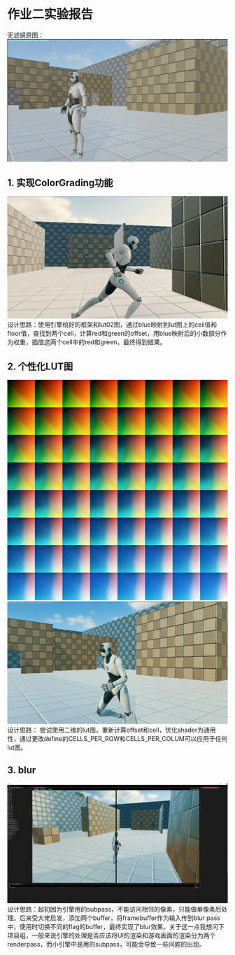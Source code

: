 # 作业二实验报告
无滤镜原图：![origin](origin.png)

## 1. 实现ColorGrading功能
![lut02](lut%2002.png)
设计思路：使用引擎给好的框架和lut02图，通过blue映射到lut图上的ceil值和floor值，查找到两个cell，计算red和green的offset，用blue映射后的小数部分作为权重，插值这两个cell中的red和green，最终得到结果。

## 2. 个性化LUT图
![lut](lut.png)
![custom](custom%20lut.png)
设计思路： 尝试使用二维的lut图，重新计算offset和cell，优化shader为通用性，通过更改define的CELLS_PER_ROW和CELLS_PER_COLUM可以应用于任何lut图。

## 3. blur
![blur](blur.png)
设计思路：起初因为引擎用的subpass，不能访问相邻的像素，只能做单像素后处理。后来受大佬启发，添加两个buffer，将framebuffer作为输入传到blur pass中，使用时切换不同的flag的buffer，最终实现了blur效果。关于这一点我想问下项目组，一般来说引擎的处理是否应该将UI的渲染和游戏画面的渲染分为两个renderpass，而小引擎中是用的subpass，可能会导致一些问题的出现。
